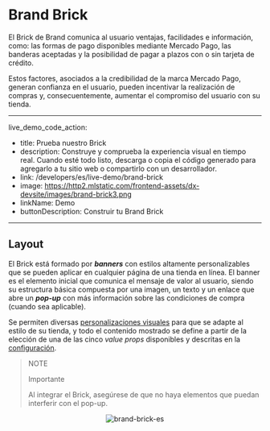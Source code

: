# Brand Brick

El Brick de Brand comunica al usuario ventajas, facilidades e información, como: las formas de pago disponibles mediante Mercado Pago, las banderas aceptadas y la posibilidad de pagar a plazos con o sin tarjeta de crédito. 

Estos factores, asociados a la credibilidad de la marca Mercado Pago, generan confianza en el usuario, pueden incentivar la realización de compras y, consecuentemente, aumentar el compromiso del usuario con su tienda.

---
live_demo_code_action:
 - title: Prueba nuestro Brick
 - description: Construye y comprueba la experiencia visual en tiempo real. Cuando esté todo listo, descarga o copia el código generado para agregarlo a tu sitio web o compartirlo con un desarrollador.
 - link: /developers/es/live-demo/brand-brick
 - image: https://http2.mlstatic.com/frontend-assets/dx-devsite/images/brand-brick3.png
 - linkName: Demo
 - buttonDescription: Construir tu Brand Brick
---

## Layout

El Brick está formado por **_banners_** con estilos altamente personalizables que se pueden aplicar en cualquier página de una tienda en línea.
El banner es el elemento inicial que comunica el mensaje de valor al usuario, siendo su estructura básica compuesta por una imagen, un texto y un enlace que abre un **_pop-up_** con más información sobre las condiciones de compra (cuando sea aplicable).

Se permiten diversas [personalizaciones visuales](/developers/es/docs/checkout-bricks/brand-brick/visual-customizations) para que se adapte al estilo de su tienda, y todo el contenido mostrado se define a partir de la elección de una de las cinco _value props_ disponibles y descritas en la [configuración](/developers/es/docs/checkout-bricks/brand-brick/settings/default-rendering).

> NOTE
>
> Importante
>
> Al integrar el Brick, asegúrese de que no haya elementos que puedan interferir con el pop-up.

<center>

![brand-brick-es](checkout-bricks/brand-brick-es.gif)

</center> 